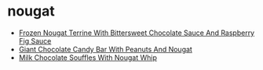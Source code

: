 # nougat

 * [Frozen Nougat Terrine With Bittersweet Chocolate Sauce And Raspberry Fig Sauce](index/f/frozen-nougat-terrine-with-bittersweet-chocolate-sauce-and-raspberry-fig-sauce-3001.json)
 * [Giant Chocolate Candy Bar With Peanuts And Nougat](index/g/giant-chocolate-candy-bar-with-peanuts-and-nougat.json)
 * [Milk Chocolate Souffles With Nougat Whip](index/m/milk-chocolate-souffles-with-nougat-whip-357238.json)
